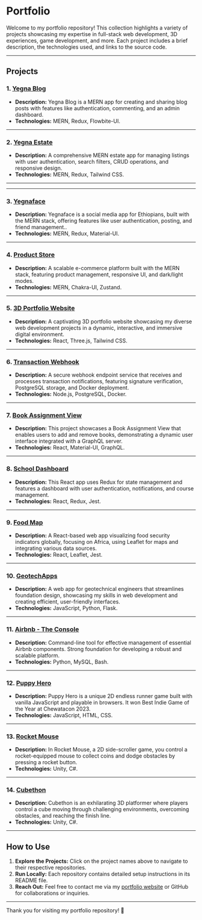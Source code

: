 # Portfolio

Welcome to my portfolio repository! This collection highlights a variety of projects showcasing my expertise in full-stack web development, 3D experiences, game development, and more. Each project includes a brief description, the technologies used, and links to the source code.

---

## Projects

### 1. [Yegna Blog](https://github.com/GideonAmhaG/yegna-blog)
- **Description:** Yegna Blog is a MERN app for creating and sharing blog posts with features like authentication, commenting, and an admin dashboard.
- **Technologies:** MERN, Redux, Flowbite-UI.

---

### 2. [Yegna Estate](https://github.com/GideonAmhaG/MERN-estate)
- **Description:** A comprehensive MERN estate app for managing listings with user authentication, search filters, CRUD operations, and responsive design.
- **Technologies:** MERN, Redux, Tailwind CSS.

---
---

### 3. [Yegnaface](https://github.com/GideonAmhaG/yegna-face)
- **Description:** Yegnaface is a social media app for Ethiopians, built with the MERN stack, offering features like user authentication, posting, and friend management..
- **Technologies:** MERN, Redux, Material-UI.

---

### 4. [Product Store](https://github.com/GideonAmhaG/product_store)
- **Description:** A scalable e-commerce platform built with the MERN stack, featuring product management, responsive UI, and dark/light modes.
- **Technologies:** MERN, Chakra-UI, Zustand.

---

### 5. [3D Portfolio Website](https://github.com/GideonAmhaG/my_portfolio)
- **Description:** A captivating 3D portfolio website showcasing my diverse web development projects in a dynamic, interactive, and immersive digital environment.
- **Technologies:** React, Three.js, Tailwind CSS.

---

### 6. [Transaction Webhook](https://github.com/GideonAmhaG/transaction-webhook)
- **Description:** A secure webhook endpoint service that receives and processes transaction notifications, featuring signature verification, PostgreSQL storage, and Docker deployment.
- **Technologies:** Node.js, PostgreSQL, Docker.

---

### 7. [Book Assignment View](https://github.com/GideonAmhaG/ElloChallenge)
- **Description:** This project showcases a Book Assignment View that enables users to add and remove books, demonstrating a dynamic user interface integrated with a GraphQL server.
- **Technologies:** React, Material-UI, GraphQL.

---

### 8. [School Dashboard](https://github.com/GideonAmhaG/school-dashboard)
- **Description:** This React app uses Redux for state management and features a dashboard with user authentication, notifications, and course management.
- **Technologies:** React, Redux, Jest.

---

### 9. [Food Map](https://github.com/GideonAmhaG/food-map)
- **Description:** A React-based web app visualizing food security indicators globally, focusing on Africa, using Leaflet for maps and integrating various data sources.
- **Technologies:** React, Leaflet, Jest.

---

### 10. [GeotechApps](https://github.com/GideonAmhaG/geotechapps)
- **Description:** A web app for geotechnical engineers that streamlines foundation design, showcasing my skills in web development and creating efficient, user-friendly interfaces.
- **Technologies:** JavaScript, Python, Flask.

---

### 11. [Airbnb - The Console](https://github.com/GideonAmhaG/AirBnB_clone_v4)
- **Description:** Command-line tool for effective management of essential Airbnb components. Strong foundation for developing a robust and scalable platform.
- **Technologies:** Python, MySQL, Bash.

---

### 12. [Puppy Hero](https://github.com/GideonAmhaG/Puppy_Hero)
- **Description:** Puppy Hero is a unique 2D endless runner game built with vanilla JavaScript and playable in browsers. It won Best Indie Game of the Year at Chewatacon 2023.
- **Technologies:** JavaScript, HTML, CSS.

---

### 13. [Rocket Mouse](https://github.com/GideonAmhaG/rocket_mouse)
- **Description:** In Rocket Mouse, a 2D side-scroller game, you control a rocket-equipped mouse to collect coins and dodge obstacles by pressing a rocket button.
- **Technologies:** Unity, C#.

---

### 14. [Cubethon](https://github.com/GideonAmhaG/cubethon)
- **Description:** Cubethon is an exhilarating 3D platformer where players control a cube moving through challenging environments, overcoming obstacles, and reaching the finish line.
- **Technologies:** Unity, C#.

---

## How to Use

1. **Explore the Projects:** Click on the project names above to navigate to their respective repositories.
2. **Run Locally:** Each repository contains detailed setup instructions in its README file.
3. **Reach Out:** Feel free to contact me via my [portfolio website](https://portfolio.phaedrusstudios.com/) or GitHub for collaborations or inquiries.

---

Thank you for visiting my portfolio repository! 🚀
